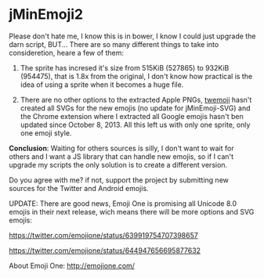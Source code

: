 # jMinEmoji2
Please don't hate me, I know this is in bower, I know I could just upgrade the darn script, BUT...
There are so many different things to take into consideretion, heare a few of them:

1. The sprite has incresed it's size from 515KiB (527865) to 932KiB (954475), that is 1.8x from the original, I don't know how practical is the idea of using a sprite when it becomes a huge file.

2. There are no other options to the extracted Apple PNGs, [twemoji](https://github.com/twitter/twemoji) hasn't created all SVGs for the new emojis (no update for jMinEmoji-SVG) and the Chrome extension where I extracted all Google emojis hasn't ben updated since October 8, 2013. All this left us with only one sprite, only one emoji style.

**Conclusion**: Waiting for others sources is silly, I don't want to wait for others and I want a JS library that can handle new emojis, so if I can't upgrade my scripts the only solution is to create a different version.

Do you agree with me? if not, support the project by submitting new sources for the Twitter and Android emojis.

UPDATE: There are good news, Emoji One is promising all Unicode 8.0 emojis in their next release, wich means there will be more options and SVG emojis:

https://twitter.com/emojione/status/639919754707398657

https://twitter.com/emojione/status/644947656695877632

About Emoji One:
http://emojione.com/